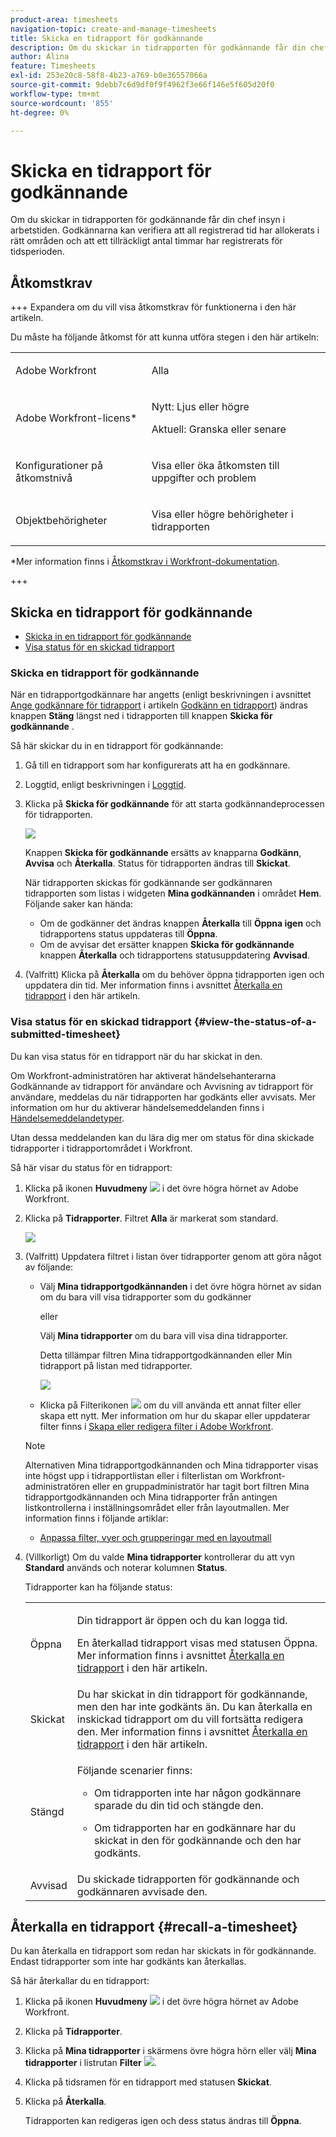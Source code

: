 ```yaml
---
product-area: timesheets
navigation-topic: create-and-manage-timesheets
title: Skicka en tidrapport för godkännande
description: Om du skickar in tidrapporten för godkännande får din chef insyn i arbetstiden. Godkännarna kan verifiera att all registrerad tid har allokerats i rätt områden och att ett tillräckligt antal timmar har registrerats för tidsperioden.
author: Alina
feature: Timesheets
exl-id: 253e20c8-58f8-4b23-a769-b0e36557066a
source-git-commit: 9debb7c6d9df0f9f4962f3e66f146e5f605d20f0
workflow-type: tm+mt
source-wordcount: '855'
ht-degree: 0%

---
```


# Skicka en tidrapport för godkännande

<!--Audited: 8/2024-->

Om du skickar in tidrapporten för godkännande får din chef insyn i arbetstiden. Godkännarna kan verifiera att all registrerad tid har allokerats i rätt områden och att ett tillräckligt antal timmar har registrerats för tidsperioden.

## Åtkomstkrav

+++ Expandera om du vill visa åtkomstkrav för funktionerna i den här artikeln.

Du måste ha följande åtkomst för att kunna utföra stegen i den här artikeln:

<table style="table-layout:auto"> 
 <col> 
 <col> 
 <tbody> 
  <tr> 
   <td role="rowheader">Adobe Workfront</td> 
   <td> <p>Alla</p> </td> 
  </tr> 
  <tr> 
   <td role="rowheader">Adobe Workfront-licens*</td> 
   <td> <p>Nytt: Ljus eller högre </p>
   <p>Aktuell: Granska eller senare </p>
  </tr> 
  <tr> 
   <td role="rowheader">Konfigurationer på åtkomstnivå</td> 
   <td> <p>Visa eller öka åtkomsten till uppgifter och problem </p> </td> 
  </tr> 
  <tr> 
   <td role="rowheader">Objektbehörigheter</td> 
   <td> <p>Visa eller högre behörigheter i tidrapporten</p> </td> 
  </tr> 
 </tbody> 
</table>

*Mer information finns i [Åtkomstkrav i Workfront-dokumentation](/help/quicksilver/administration-and-setup/add-users/access-levels-and-object-permissions/access-level-requirements-in-documentation.md).

+++

## Skicka en tidrapport för godkännande

* [Skicka in en tidrapport för godkännande](#submit-a-timesheet-for-approval)
* [Visa status för en skickad tidrapport](#view-the-status-of-a-submitted-timesheet)

### Skicka en tidrapport för godkännande

När en tidrapportgodkännare har angetts (enligt beskrivningen i avsnittet [Ange godkännare för tidrapport](../../timesheets/create-and-manage-timesheets/timesheet-approvals.md#designating-a-timesheet-approver) i artikeln [Godkänn en tidrapport](../../timesheets/create-and-manage-timesheets/timesheet-approvals.md)) ändras knappen **Stäng** längst ned i tidrapporten till knappen **Skicka för godkännande** .

Så här skickar du in en tidrapport för godkännande:

1. Gå till en tidrapport som har konfigurerats att ha en godkännare.
1. Loggtid, enligt beskrivningen i [Loggtid](../../timesheets/create-and-manage-timesheets/log-time.md).
1. Klicka på **Skicka för godkännande** för att starta godkännandeprocessen för tidrapporten.

   ![](assets/submit-for-approval-button-on-timesheet-nwe.png)

   Knappen **Skicka för godkännande** ersätts av knapparna **Godkänn**, **Avvisa** och **Återkalla**. Status för tidrapporten ändras till **Skickat**.

   När tidrapporten skickas för godkännande ser godkännaren tidrapporten som listas i widgeten **Mina godkännanden** i området **Hem**. Följande saker kan hända:

   * Om de godkänner det ändras knappen **Återkalla** till **Öppna igen** och tidrapportens status uppdateras till **Öppna**.
   * Om de avvisar det ersätter knappen **Skicka för godkännande** knappen **Återkalla** och tidrapportens statusuppdatering **Avvisad**.

1. (Valfritt) Klicka på **Återkalla** om du behöver öppna tidrapporten igen och uppdatera din tid. Mer information finns i avsnittet [Återkalla en tidrapport](#recall-a-timesheet) i den här artikeln.

### Visa status för en skickad tidrapport {#view-the-status-of-a-submitted-timesheet}

Du kan visa status för en tidrapport när du har skickat in den.

Om Workfront-administratören har aktiverat händelsehanterarna Godkännande av tidrapport för användare och Avvisning av tidrapport för användare, meddelas du när tidrapporten har godkänts eller avvisats. Mer information om hur du aktiverar händelsemeddelanden finns i [Händelsemeddelandetyper](../../administration-and-setup/manage-workfront/emails/event-notifications-available-in-wf.md).

Utan dessa meddelanden kan du lära dig mer om status för dina skickade tidrapporter i tidrapportområdet i Workfront.

Så här visar du status för en tidrapport:

1. Klicka på ikonen **Huvudmeny** ![](assets/main-menu-icon.png) i det övre högra hörnet av Adobe Workfront.
1. Klicka på **Tidrapporter**. Filtret **Alla** är markerat som standard.

   ![](assets/timesheet-list-one-timesheet-selected-nwe-350x70.png)

1. (Valfritt) Uppdatera filtret i listan över tidrapporter genom att göra något av följande:

   * Välj **Mina tidrapportgodkännanden** i det övre högra hörnet av sidan om du bara vill visa tidrapporter som du godkänner

     eller

     Välj **Mina tidrapporter** om du bara vill visa dina tidrapporter.

     Detta tillämpar filtren Mina tidrapportgodkännanden eller Min tidrapport på listan med tidrapporter.

     ![](assets/my-timesheet-approvals-my-timesheets-pills-on-timesheets-list-nwe-350x58.png)

   * Klicka på Filterikonen ![](assets/filter-nwepng.png) om du vill använda ett annat filter eller skapa ett nytt. Mer information om hur du skapar eller uppdaterar filter finns i [Skapa eller redigera filter i Adobe Workfront](../../reports-and-dashboards/reports/reporting-elements/create-filters.md).

   >[!NOTE]
   >
   >Alternativen Mina tidrapportgodkännanden och Mina tidrapporter visas inte högst upp i tidrapportlistan eller i filterlistan om Workfront-administratören eller en gruppadministratör har tagit bort filtren Mina tidrapportgodkännanden och Mina tidrapporter från antingen listkontrollerna i inställningsområdet eller från layoutmallen. Mer information finns i följande artiklar:
   >
   >   
   >   
   >   * [Anpassa filter, vyer och grupperingar med en layoutmall](../../administration-and-setup/customize-workfront/use-layout-templates/customize-fvg-list-controls-layout-template.md)
   >   
   >

1. (Villkorligt) Om du valde **Mina tidrapporter** kontrollerar du att vyn **Standard** används och noterar kolumnen **Status**.

   Tidrapporter kan ha följande status:

   <table style="table-layout:auto"> 
    <col> 
    <col> 
    <tbody> 
     <tr> 
      <td role="rowheader">Öppna</td> 
      <td> <p>Din tidrapport är öppen och du kan logga tid. </p> <p>En återkallad tidrapport visas med statusen Öppna. Mer information finns i avsnittet <a href="#recall-a-timesheet" class="MCXref xref">Återkalla en tidrapport</a> i den här artikeln. </p> </td> 
     </tr> 
     <tr> 
      <td role="rowheader">Skickat</td> 
      <td>Du har skickat in din tidrapport för godkännande, men den har inte godkänts än. Du kan återkalla en inskickad tidrapport om du vill fortsätta redigera den. Mer information finns i avsnittet <a href="#recall-a-timesheet" class="MCXref xref">Återkalla en tidrapport</a> i den här artikeln. </td> 
     </tr> 
     <tr> 
      <td role="rowheader">Stängd</td> 
      <td> <p>Följande scenarier finns:</p> 
       <ul> 
        <li> <p>Om tidrapporten inte har någon godkännare sparade du din tid och stängde den.</p> </li> 
        <li> <p>Om tidrapporten har en godkännare har du skickat in den för godkännande och den har godkänts.</p> </li> 
       </ul> </td> 
     </tr> 
     <tr> 
      <td role="rowheader">Avvisad</td> 
      <td>Du skickade tidrapporten för godkännande och godkännaren avvisade den.</td> 
     </tr> 
    </tbody> 
   </table>

## Återkalla en tidrapport {#recall-a-timesheet}

Du kan återkalla en tidrapport som redan har skickats in för godkännande. Endast tidrapporter som inte har godkänts kan återkallas.

Så här återkallar du en tidrapport:

1. Klicka på ikonen **Huvudmeny** ![](assets/main-menu-icon.png) i det övre högra hörnet av Adobe Workfront.

1. Klicka på **Tidrapporter**.
1. Klicka på **Mina tidrapporter** i skärmens övre högra hörn eller välj **Mina tidrapporter** i listrutan **Filter** ![](assets/filter-nwepng.png).
1. Klicka på tidsramen för en tidrapport med statusen **Skickat**.
1. Klicka på **Återkalla**.

   Tidrapporten kan redigeras igen och dess status ändras till **Öppna**.
